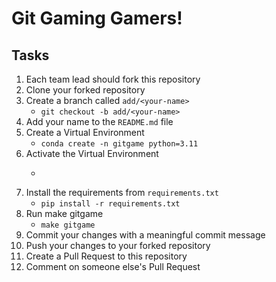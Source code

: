 # Git Gaming Gamers!

## Tasks

1. Each team lead should fork this repository
2. Clone your forked repository
3. Create a branch called `add/<your-name>`
    - ```git checkout -b add/<your-name>```
4. Add your name to the `README.md` file
5. Create a Virtual Environment
    - ```conda create -n gitgame python=3.11```
6. Activate the Virtual Environment
    - ```conda activate gitgame
7. Install the requirements from `requirements.txt`
    - ```pip install -r requirements.txt```
8. Run make gitgame
    - ```make gitgame```
9. Commit your changes with a meaningful commit message
10. Push your changes to your forked repository
11. Create a Pull Request to this repository
12. Comment on someone else's Pull Request

<Austin Tran>
